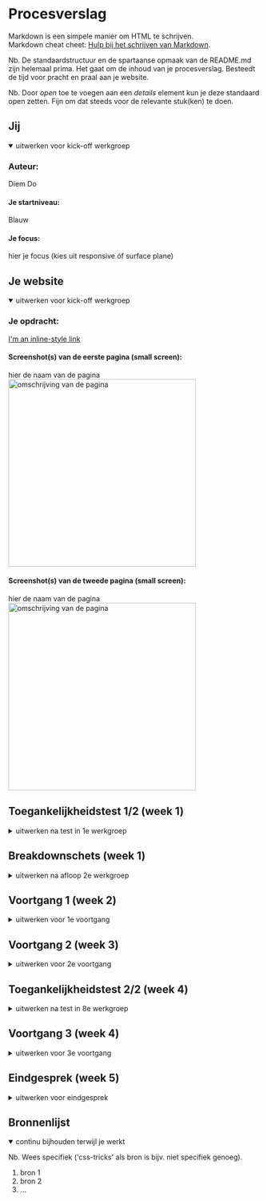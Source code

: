 # Procesverslag

Markdown is een simpele manier om HTML te schrijven.  
Markdown cheat cheet: [Hulp bij het schrijven van Markdown](https://github.com/adam-p/markdown-here/wiki/Markdown-Cheatsheet).

Nb. De standaardstructuur en de spartaanse opmaak van de README.md zijn helemaal prima. Het gaat om de inhoud van je procesverslag. Besteedt de tijd voor pracht en praal aan je website.

Nb. Door _open_ toe te voegen aan een _details_ element kun je deze standaard open zetten. Fijn om dat steeds voor de relevante stuk(ken) te doen.

## Jij

<details open>
  <summary>uitwerken voor kick-off werkgroep</summary>

### Auteur:

  Diem Do

#### Je startniveau:

  Blauw

#### Je focus:

  hier je focus (kies uit responsive óf surface plane)

</details>

## Je website

<details open>
  <summary>uitwerken voor kick-off werkgroep</summary>

### Je opdracht:

  [I'm an inline-style link](https://www.benjerry.nl/"BenandJerry")

#### Screenshot(s) van de eerste pagina (small screen):

  hier de naam van de pagina  
  <img src="readme-images/dummy-plaatje.jpg" width="375px" alt="omschrijving van de pagina">

#### Screenshot(s) van de tweede pagina (small screen):

  hier de naam van de pagina  
  <img src="readme-images/dummy-plaatje.jpg" width="375px" alt="omschrijving van de pagina">

</details>

## Toegankelijkheidstest 1/2 (week 1)

<details>
  <summary>uitwerken na test in 1e werkgroep</summary>

### Bevindingen

  Lijst met je bevindingen die in de test naar voren kwamen:

#### Screenreader

  Hier korte omschrijving (met indien nodig afbeeldingen)

  Hier een omschrijving van hoe het opgelost kan worden (met indien nodig afbeeldingen)

#### Muis en Toetsenbord

  Hier korte omschrijving (met indien nodig afbeeldingen)

  Hier een omschrijving van hoe het opgelost kan worden (met indien nodig afbeeldingen)

#### Motoriek (shocks, elastiekjes)

  Hier korte omschrijving (met indien nodig afbeeldingen)

  Hier een omschrijving van hoe het opgelost kan worden (met indien nodig afbeeldingen)

#### Visueel (brillen, contrast, kleurenblind, dark/light).

  Hier korte omschrijving (met indien nodig afbeeldingen)

  Hier een omschrijving van hoe het opgelost kan worden (met indien nodig afbeeldingen)

</details>

## Breakdownschets (week 1)

<details>
  <summary>uitwerken na afloop 2e werkgroep</summary>

### de hele pagina:

  <img src="readme-images/dummy-plaatje.jpg" width="375px" alt="breakdown van de hele pagina">

### dynamisch deel (bijv menu):

  <img src="readme-images/dummy-plaatje.jpg" width="375px" alt="breakdown van een dynamisch deel">

### wellicht nog een dynamisch deel (bijv filter):

  <img src="readme-images/dummy-plaatje.jpg" width="375px" alt="breakdown van nog een dynamisch deel">

</details>

## Voortgang 1 (week 2)

<details>
  <summary>uitwerken voor 1e voortgang</summary>

### Stand van zaken

  hier dit ging goed & dit was lastig (neem ook screenshots op van delen van je website en code)

### Agenda voor meeting

  samen met je groepje opstellen

| student 1      | student 2          | student 3    | student 4        |
| -------------- | ------------------ | ------------ | ---------------- |
| dit bespreken  | en dit             | en ik dit    | en dan ik dat    |
| en dat ook nog | dit als er tijd is | nog een punt | dit wil ik zeker |
| ...            | ...                | ...          | ...              |

### Verslag van meeting

  hier na afloop snel de uitkomsten van de meeting vastleggen

-   punt 1
-   punt 2
-   nog een punt
-   ...

</details>

## Voortgang 2 (week 3)

<details>
  <summary>uitwerken voor 2e voortgang</summary>

### Stand van zaken

  hier dit ging goed & dit was lastig (neem ook screenshots op van delen van je website en code)

### Agenda voor meeting

  samen met je groepje opstellen

| student 1      | student 2          | student 3    | student 4        |
| -------------- | ------------------ | ------------ | ---------------- |
| dit bespreken  | en dit             | en ik dit    | en dan ik dat    |
| en dat ook nog | dit als er tijd is | nog een punt | dit wil ik zeker |
| ...            | ...                | ...          | ...              |

### Verslag van meeting

  hier na afloop snel de uitkomsten van de meeting vastleggen

-   punt 1
-   punt 2
-   nog een punt
-   ...

</details>

## Toegankelijkheidstest 2/2 (week 4)

<details>
  <summary>uitwerken na test in 8e werkgroep</summary>

### Bevindingen

  Lijst met je bevindingen die in de test naar voren kwamen (geef ook aan wat er verbeterd is):

#### Screenreader

  Hier korte omschrijving (met indien nodig afbeeldingen)

  Hier een omschrijving van hoe het opgelost kan worden (met indien nodig afbeeldingen)

#### Muis en Toetsenbord

  Hier korte omschrijving (met indien nodig afbeeldingen)

  Hier een omschrijving van hoe het opgelost kan worden (met indien nodig afbeeldingen)

#### Motoriek (shocks, elastiekjes)

  Hier korte omschrijving (met indien nodig afbeeldingen)

  Hier een omschrijving van hoe het opgelost kan worden (met indien nodig afbeeldingen)

#### Visueel (brillen, contrast, kleurenblind, dark/light).

  Hier korte omschrijving (met indien nodig afbeeldingen)

  Hier een omschrijving van hoe het opgelost kan worden (met indien nodig afbeeldingen)

</details>

## Voortgang 3 (week 4)

<details>
  <summary>uitwerken voor 3e voortgang</summary>

### Stand van zaken

  hier dit ging goed & dit was lastig (neem ook screenshots op van delen van je website en code)

### Agenda voor meeting

  samen met je groepje opstellen

| student 1      | student 2          | student 3    | student 4        |
| -------------- | ------------------ | ------------ | ---------------- |
| dit bespreken  | en dit             | en ik dit    | en dan ik dat    |
| en dat ook nog | dit als er tijd is | nog een punt | dit wil ik zeker |
| ...            | ...                | ...          | ...              |

### Verslag van meeting

  hier na afloop snel de uitkomsten van de meeting vastleggen

-   punt 1
-   punt 2
-   nog een punt
-   ...

</details>

## Eindgesprek (week 5)

<details>
  <summary>uitwerken voor eindgesprek</summary>

### Je uitkomst - karakteristiek screenshots:

  <img src="readme-images/dummy-plaatje.jpg" width="375px" alt="uitomst opdracht 1">

### Dit ging goed/Heb ik geleerd:

  Korte omschrijving met plaatjes

  <img src="readme-images/dummy-plaatje.jpg" width="375px" alt="top">

### Dit was lastig/Is niet gelukt:

  Korte omschrijving met plaatjes

  <img src="readme-images/dummy-plaatje.jpg" width="375px" alt="bummer">
</details>

## Bronnenlijst

<details open>
  <summary>continu bijhouden terwijl je werkt</summary>

  Nb. Wees specifiek ('css-tricks' als bron is bijv. niet specifiek genoeg).

1.  bron 1
2.  bron 2
3.  ...

</details>
